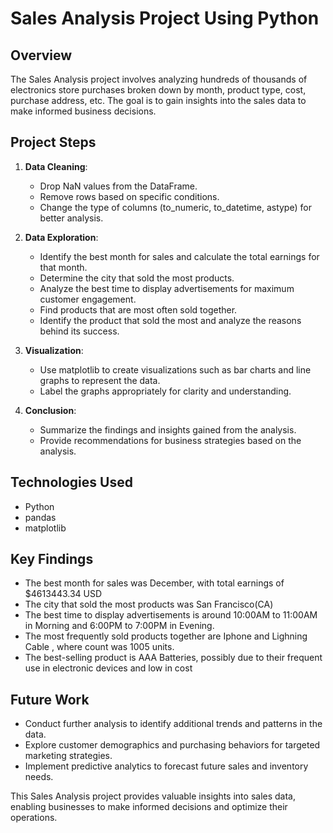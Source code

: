 # Sales Analysis Project Using Python 

## Overview
The Sales Analysis project involves analyzing hundreds of thousands of electronics store purchases broken down by month, product type, cost, purchase address, etc. The goal is to gain insights into the sales data to make informed business decisions.

## Project Steps
1. **Data Cleaning**:
   - Drop NaN values from the DataFrame.
   - Remove rows based on specific conditions.
   - Change the type of columns (to_numeric, to_datetime, astype) for better analysis.

2. **Data Exploration**:
   - Identify the best month for sales and calculate the total earnings for that month.
   - Determine the city that sold the most products.
   - Analyze the best time to display advertisements for maximum customer engagement.
   - Find products that are most often sold together.
   - Identify the product that sold the most and analyze the reasons behind its success.

3. **Visualization**:
   - Use matplotlib to create visualizations such as bar charts and line graphs to represent the data.
   - Label the graphs appropriately for clarity and understanding.

4. **Conclusion**:
   - Summarize the findings and insights gained from the analysis.
   - Provide recommendations for business strategies based on the analysis.

## Technologies Used
- Python
- pandas
- matplotlib

## Key Findings
- The best month for sales was December, with total earnings of $4613443.34 USD 
- The city that sold the most products was San Francisco(CA)
- The best time to display advertisements is around 10:00AM to 11:00AM in Morning and 6:00PM to 7:00PM in Evening.
- The most frequently sold products together are Iphone and Lighning Cable , where count was 1005 units.
- The best-selling product is AAA Batteries, possibly due to their frequent use in electronic devices and low in cost

## Future Work
- Conduct further analysis to identify additional trends and patterns in the data.
- Explore customer demographics and purchasing behaviors for targeted marketing strategies.
- Implement predictive analytics to forecast future sales and inventory needs.

This Sales Analysis project provides valuable insights into sales data, enabling businesses to make informed decisions and optimize their operations.
